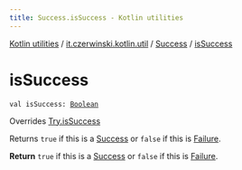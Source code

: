 ```yaml
---
title: Success.isSuccess - Kotlin utilities
---
```


[Kotlin utilities](../../index.html) / [it.czerwinski.kotlin.util](../index.html) / [Success](index.html) / [isSuccess](./is-success.html)

# isSuccess

`val isSuccess: `[`Boolean`](https://kotlinlang.org/api/latest/jvm/stdlib/kotlin/-boolean/index.html)

Overrides [Try.isSuccess](../-try/is-success.html)

Returns `true` if this is a [Success](index.html) or `false` if this is [Failure](../-failure/index.html).

**Return**
`true` if this is a [Success](index.html) or `false` if this is [Failure](../-failure/index.html).

